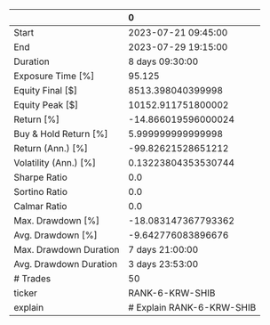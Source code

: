 |                        | 0                         |
|:-----------------------|:--------------------------|
| Start                  | 2023-07-21 09:45:00       |
| End                    | 2023-07-29 19:15:00       |
| Duration               | 8 days 09:30:00           |
| Exposure Time [%]      | 95.125                    |
| Equity Final [$]       | 8513.398040399998         |
| Equity Peak [$]        | 10152.911751800002        |
| Return [%]             | -14.866019596000024       |
| Buy & Hold Return [%]  | 5.999999999999998         |
| Return (Ann.) [%]      | -99.82621528651212        |
| Volatility (Ann.) [%]  | 0.13223804353530744       |
| Sharpe Ratio           | 0.0                       |
| Sortino Ratio          | 0.0                       |
| Calmar Ratio           | 0.0                       |
| Max. Drawdown [%]      | -18.083147367793362       |
| Avg. Drawdown [%]      | -9.642776083896676        |
| Max. Drawdown Duration | 7 days 21:00:00           |
| Avg. Drawdown Duration | 3 days 23:53:00           |
| # Trades               | 50                        |
| ticker                 | RANK-6-KRW-SHIB           |
| explain                | # Explain RANK-6-KRW-SHIB |